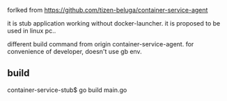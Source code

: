 forlked from https://github.com/tizen-beluga/container-service-agent

it is stub application working without docker-launcher.
it is proposed to be used in linux pc..

different build command from origin container-service-agent.
for convenience of developer, doesn't use gb env.

## build
container-service-stub$ go build main.go
